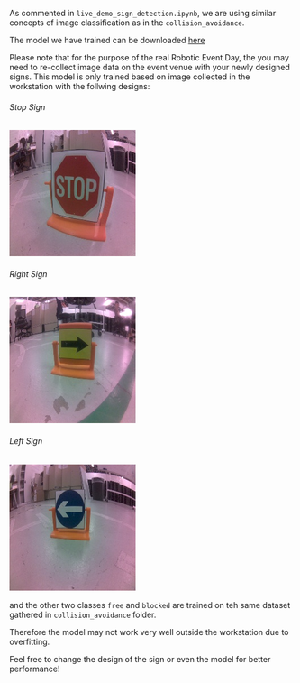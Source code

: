 As commented in ```live_demo_sign_detection.ipynb```, we are using similar concepts of image classification as in the ```collision_avoidance```.

The model we have trained can be downloaded [here](https://drive.google.com/open?id=1FYCPo4fLVlf1l_GMvk_ABhMpD4hhDEId)

Please note that for the purpose of the real Robotic Event Day, the you may need to re-collect image data on the event venue with your newly designed signs. This model is only trained based on image collected in the workstation with the follwing designs:

###### Stop Sign

![alt text](https://github.com/RaymondZXP/Jetbot/blob/master/Notebooks/sign_detection/img_examples/stop.jpg)

###### Right Sign

![alt text](https://github.com/RaymondZXP/Jetbot/blob/master/Notebooks/sign_detection/img_examples/right.jpg)

###### Left Sign

![alt text](https://github.com/RaymondZXP/Jetbot/blob/master/Notebooks/sign_detection/img_examples/left.jpg)

and the other two classes ```free``` and ```blocked``` are trained on teh same dataset gathered in ```collision_avoidance``` folder.

Therefore the model may not work very well outside the workstation due to overfitting. 

Feel free to change the design of the sign or even the model for better performance!


